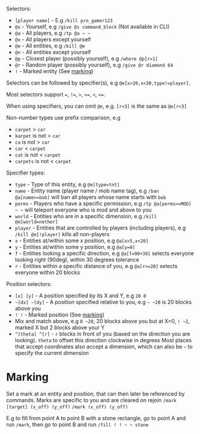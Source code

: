 Selectors:
- `[player name]` - E.g `/kill pro_gamer123`
- `@s` - Yourself, e.g `/give @s command_block` (Not available in CLI)
- `@a` - All players, e.g `/tp @a ~ ~`
- `@x` - All players except yourself
- `@e` - All entities, e.g `/kill @e`
- `@n` - All entities except yourself
- `@p` - Closest player (possibly yourself), e.g `/where @p[r>1]`
- `@r` - Random player (possibly yourself), e.g `/give @r diamond 64`
- `!` - Marked entity (See [marking](#marking))

Selectors can be followed by specifier(s), e.g `@e[x>20,x<30,type!=player]`.

Most selectors support `=`, `!=`, `>`, `>=`, `<`, `<=`.

When using specifiers, you can omit `@e`, e.g. `[r<3]` is the same as `@e[r<3]`

Non-number types use prefix comparison, e.g
- `carpet` > `car`
- `karpet` is not > `car`
- `ca` is not > `car`
- `car` < `carpet`
- `cat` is not < `carpet`
- `carpets` is not < `carpet`

Specifier types:
- `type` - Type of this entity, e.g `@e[type=tnt]`
- `name` - Entity name (player name / mob name tag), e.g `/ban @a[name>=bob]` will ban all players whose name starts with `bob`
- `perms` - Players who have a specific permission, e.g `/tp @a[perms>=MOD] ~ ~` will teleport everyone who is mod and above to you
- `world` - Entities who are in a specific dimension, e.g `/kill @e[world=nether]`
- `player` - Entities that are controlled by players (including players), e.g `/kill @e[!player]` kills all non-players
- `x` - Entities at/within some x position, e.g `@a[x>5,x<20]`
- `y` - Entities at/within some y position, e.g `@a[y=0]`
- `f` - Entities looking a specific direction, e.g `@a[f=90+30]` selects everyone looking right (90deg), within 30 degrees tolerance
- `r` - Entities within a specific distance of you, e.g `@a[r<=20]` selects everyone within 20 blocks

Position selectors:
- `[x] [y]` - A position specified by its X and Y, e.g `20 0`
- `~[dx] ~[dy]` - A position specified relative to you, e.g `~ ~20` is 20 blocks above you
- `! !` - Marked position (See [marking](#marking))
- Mix and match above, e.g `0 ~20`, 20 blocks above you but at X=0, `! ~2`, marked X but 2 blocks above your Y
- `^[theta] ^[r]` - `r` blocks in front of you (based on the direction you are looking). `theta` to offset this direction clockwise in degrees
Most places that accept coordinates also accept a dimension, which can also be `~` to specify the current dimension

# Marking

Set a mark at an entity and position, that can then later be referenced by commands. Marks are specific to you and are cleared on rejoin
`/mark [target] (x_off) (y_off)`
`/mark (x_off) (y_off)`

E.g to fill from point A to point B with a stone rectangle, go to point A and run `/mark`, then go to point B and run `/fill ! ! ~ ~ stone`